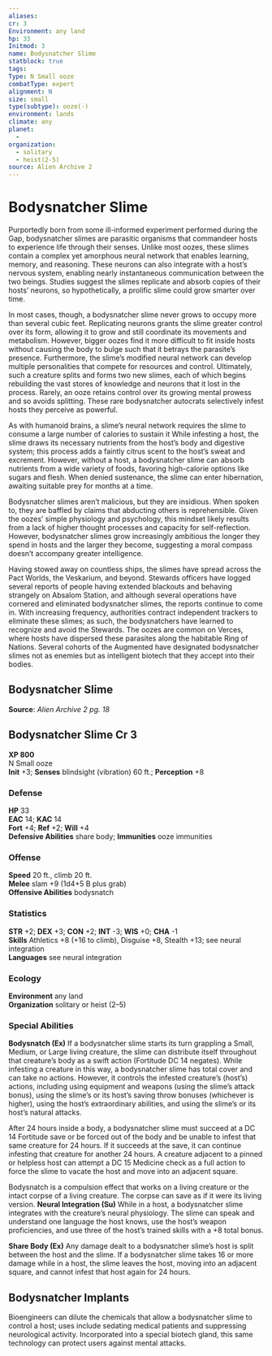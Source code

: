 ```yaml
---
aliases: 
cr: 3
Environment: any land
hp: 33
Initmod: 3
name: Bodysnatcher Slime
statblock: true
tags: 
Type: N Small ooze
combatType: expert
alignment: N
size: small
type(subtype): ooze(-)
environment: lands
climate: any
planet:
  - 
organization:
  - solitary
  - heist(2-5)
source: Alien Archive 2
---
```


# Bodysnatcher Slime

Purportedly born from some ill-informed experiment performed during the Gap, bodysnatcher slimes are parasitic organisms that commandeer hosts to experience life through their senses. Unlike most oozes, these slimes contain a complex yet amorphous neural network that enables learning, memory, and reasoning. These neurons can also integrate with a host’s nervous system, enabling nearly instantaneous communication between the two beings. Studies suggest the slimes replicate and absorb copies of their hosts’ neurons, so hypothetically, a prolific slime could grow smarter over time.

In most cases, though, a bodysnatcher slime never grows to occupy more than several cubic feet. Replicating neurons grants the slime greater control over its form, allowing it to grow and still coordinate its movements and metabolism. However, bigger oozes find it more difficult to fit inside hosts without causing the body to bulge such that it betrays the parasite’s presence. Furthermore, the slime’s modified neural network can develop multiple personalities that compete for resources and control. Ultimately, such a creature splits and forms two new slimes, each of which begins rebuilding the vast stores of knowledge and neurons that it lost in the process. Rarely, an ooze retains control over its growing mental prowess and so avoids splitting. These rare bodysnatcher autocrats selectively infest hosts they perceive as powerful.

As with humanoid brains, a slime’s neural network requires the slime to consume a large number of calories to sustain it While infesting a host, the slime draws its necessary nutrients from the host’s body and digestive system; this process adds a faintly citrus scent to the host’s sweat and excrement. However, without a host, a bodysnatcher slime can absorb nutrients from a wide variety of foods, favoring high-calorie options like sugars and flesh. When denied sustenance, the slime can enter hibernation, awaiting suitable prey for months at a time.

Bodysnatcher slimes aren’t malicious, but they are insidious. When spoken to, they are baffled by claims that abducting others is reprehensible. Given the oozes’ simple physiology and psychology, this mindset likely results from a lack of higher thought processes and capacity for self-reflection. However, bodysnatcher slimes grow increasingly ambitious the longer they spend in hosts and the larger they become, suggesting a moral compass doesn’t accompany greater intelligence.

Having stowed away on countless ships, the slimes have spread across the Pact Worlds, the Veskarium, and beyond. Stewards officers have logged several reports of people having extended blackouts and behaving strangely on Absalom Station, and although several operations have cornered and eliminated bodysnatcher slimes, the reports continue to come in. With increasing frequency, authorities contract independent trackers to eliminate these slimes; as such, the bodysnatchers have learned to recognize and avoid the Stewards. The oozes are common on Verces, where hosts have dispersed these parasites along the habitable Ring of Nations. Several cohorts of the Augmented have designated bodysnatcher slimes not as enemies but as intelligent biotech that they accept into their bodies.

## Bodysnatcher Slime

**Source**:  _Alien Archive 2 pg. 18_

## Bodysnatcher Slime Cr 3

**XP 800**  
N Small ooze  
**Init** +3; **Senses** blindsight (vibration) 60 ft.; **Perception** +8  

### Defense

**HP** 33  
**EAC** 14; **KAC** 14  
**Fort** +4; **Ref** +2; **Will** +4  
**Defensive Abilities** share body; **Immunities** ooze immunities  

### Offense

**Speed** 20 ft., climb 20 ft.  
**Melee** slam +9 (1d4+5 B plus grab)  
**Offensive Abilities** bodysnatch

### Statistics

**STR** +2; **DEX** +3; **CON** +2; **INT** -3; **WIS** +0; **CHA** -1  
**Skills** Athletics +8 (+16 to climb), Disguise +8, Stealth +13; see neural integration  
**Languages** see neural integration

### Ecology

**Environment** any land  
**Organization** solitary or heist (2–5)

### Special Abilities

**Bodysnatch (Ex)** If a bodysnatcher slime starts its turn grappling a Small, Medium, or Large living creature, the slime can distribute itself throughout that creature’s body as a swift action (Fortitude DC 14 negates). While infesting a creature in this way, a bodysnatcher slime has total cover and can take no actions. However, it controls the infested creature’s (host’s) actions, including using equipment and weapons (using the slime’s attack bonus), using the slime’s or its host’s saving throw bonuses (whichever is higher), using the host’s extraordinary abilities, and using the slime’s or its host’s natural attacks.

After 24 hours inside a body, a bodysnatcher slime must succeed at a DC 14 Fortitude save or be forced out of the body and be unable to infest that same creature for 24 hours. If it succeeds at the save, it can continue infesting that creature for another 24 hours. A creature adjacent to a pinned or helpless host can attempt a DC 15 Medicine check as a full action to force the slime to vacate the host and move into an adjacent square.

Bodysnatch is a compulsion effect that works on a living creature or the intact corpse of a living creature. The corpse can save as if it were its living version. **Neural Integration (Su)** While in a host, a bodysnatcher slime integrates with the creature’s neural physiology. The slime can speak and understand one language the host knows, use the host’s weapon proficiencies, and use three of the host’s trained skills with a +8 total bonus.

**Share Body (Ex)** Any damage dealt to a bodysnatcher slime’s host is split between the host and the slime. If a bodysnatcher slime takes 16 or more damage while in a host, the slime leaves the host, moving into an adjacent square, and cannot infest that host again for 24 hours.

## Bodysnatcher Implants

Bioengineers can dilute the chemicals that allow a bodysnatcher slime to control a host; uses include sedating medical patients and suppressing neurological activity. Incorporated into a special biotech gland, this same technology can protect users against mental attacks.


